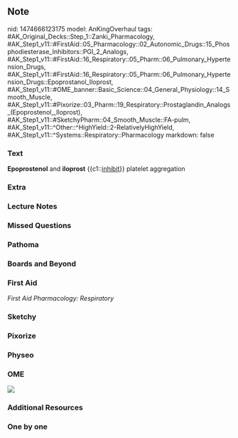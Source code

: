 ## Note
nid: 1474666123175
model: AnKingOverhaul
tags: #AK_Original_Decks::Step_1::Zanki_Pharmacology, #AK_Step1_v11::#FirstAid::05_Pharmacology::02_Autonomic_Drugs::15_Phosphodiesterase_Inhibitors::PGI_2_Analogs, #AK_Step1_v11::#FirstAid::16_Respiratory::05_Pharm::06_Pulmonary_Hypertension_Drugs, #AK_Step1_v11::#FirstAid::16_Respiratory::05_Pharm::06_Pulmonary_Hypertension_Drugs::Epoprostanol_Iloprost, #AK_Step1_v11::#OME_banner::Basic_Science::04_General_Physiology::14_Smooth_Muscle, #AK_Step1_v11::#Pixorize::03_Pharm::19_Respiratory::Prostaglandin_Analogs_(Epoprostenol,_Iloprost), #AK_Step1_v11::#SketchyPharm::04_Smooth_Muscle::FA-pulm, #AK_Step1_v11::^Other::^HighYield::2-RelativelyHighYield, #AK_Step1_v11::^Systems::Respiratory::Pharmacology
markdown: false

### Text
<div>
  <b>Epoprostenol</b> and <b>iloprost</b> {{c1::<u>inhibit</u>}}
  platelet aggregation
</div>

### Extra


### Lecture Notes


### Missed Questions


### Pathoma


### Boards and Beyond


### First Aid
<div>
  <i>First Aid Pharmacology: Respiratory</i>
</div>

### Sketchy


### Pixorize


### Physeo


### OME
<div class="ome-widget">
  <a href=
  "https://onlinemeded.org/spa/general-physiology/smooth-muscle/acquire?ref=anki">
  <img src="_OME_AnkiFlashcards_Lesson_4.png"></a>
</div>

### Additional Resources


### One by one

